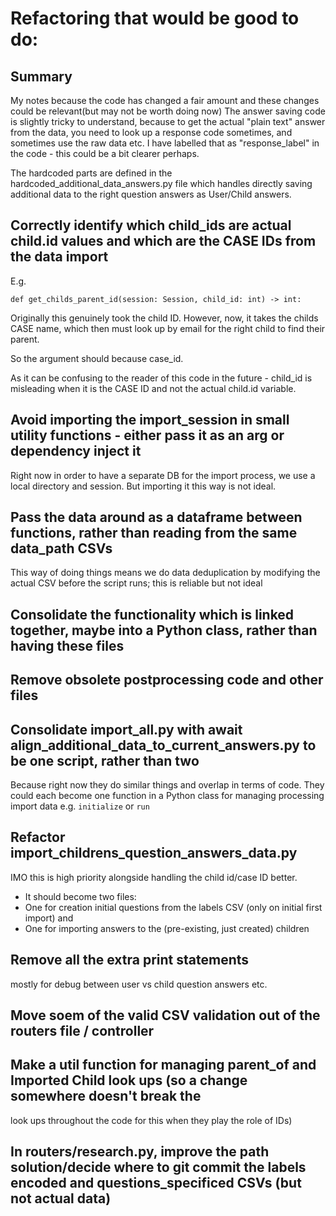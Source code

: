 # Refactoring that would be good to do:

## Summary
My notes because the code has changed a fair amount and these changes could be relevant(but may not be worth doing now)
The answer saving code is slightly tricky to understand, because to get the actual "plain text" answer from the data,
you need to look up a response code sometimes, and sometimes use the raw data etc. I have labelled that as "response_label"
in the code - this could be a bit clearer perhaps.

The hardcoded parts are defined in the hardcoded_additional_data_answers.py file which handles directly saving additional
data to the right question answers as User/Child answers.

## Correctly identify which child_ids are actual child.id values and which are the CASE IDs from the data import
E.g.
```
def get_childs_parent_id(session: Session, child_id: int) -> int:
```
Originally this genuinely took the child ID. However, now, it takes the childs CASE name, which then must look up by
email for the right child to find their parent.

So the argument should because case_id.

As it can be confusing to the reader of this code in the future - child_id is misleading when it is the CASE ID and not
the actual child.id variable.

## Avoid importing the import_session in small utility functions - either pass it as an arg or dependency inject it
Right now in order to have a separate DB for the import process, we use a local directory and session. But importing
it this way is not ideal.

## Pass the data around as a dataframe between functions, rather than reading from the same data_path CSVs
This way of doing things means we do data deduplication by modifying the actual CSV before the script runs;
this is reliable but not ideal

## Consolidate the functionality which is linked together, maybe into a Python class, rather than having these files

## Remove obsolete postprocessing code and other files

## Consolidate import_all.py with await align_additional_data_to_current_answers.py to be one script, rather than two
Because right now they do similar things and overlap in terms of code. They could each become one function in a
Python class for managing processing import data e.g. `initialize` or `run`

## Refactor import_childrens_question_answers_data.py
IMO this is high priority alongside handling the child id/case ID better.
- It should become two files:
- One for creation initial questions from the labels CSV (only on initial first import) and
- One for importing answers to the (pre-existing, just created) children

## Remove all the extra print statements
mostly for debug between user vs child question answers etc.

## Move soem of the valid CSV validation out of the routers file / controller

## Make a util function for managing parent_of and Imported Child look ups (so a change somewhere doesn't break the
look ups throughout the code for this when they play the role of IDs)

## In routers/research.py, improve the path solution/decide where to git commit the labels encoded and questions_specificed CSVs (but not actual data)
